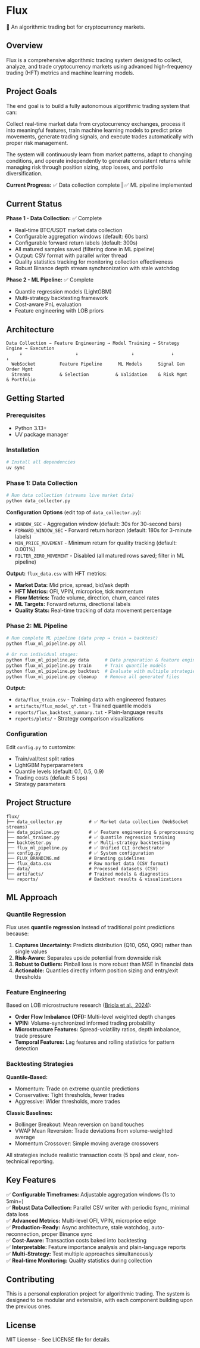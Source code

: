# Flux

🤖 An algorithmic trading bot for cryptocurrency markets.

## Overview

Flux is a comprehensive algorithmic trading system designed to collect, analyze, and trade cryptocurrency markets using advanced high-frequency trading (HFT) metrics and machine learning models.

## Project Goals

The end goal is to build a fully autonomous algorithmic trading system that can:

Collect real-time market data from cryptocurrency exchanges, process it into meaningful features, train machine learning models to predict price movements, generate trading signals, and execute trades automatically with proper risk management.

The system will continuously learn from market patterns, adapt to changing conditions, and operate independently to generate consistent returns while managing risk through position sizing, stop losses, and portfolio diversification.

**Current Progress:** ✅ Data collection complete | ✅ ML pipeline implemented

## Current Status

**Phase 1 - Data Collection:** ✅ Complete

- Real-time BTC/USDT market data collection
- Configurable aggregation windows (default: 60s bars)
- Configurable forward return labels (default: 300s)
- All matured samples saved (filtering done in ML pipeline)
- Output: CSV format with parallel writer thread
- Quality statistics tracking for monitoring collection effectiveness
- Robust Binance depth stream synchronization with stale watchdog

**Phase 2 - ML Pipeline:** ✅ Complete

- Quantile regression models (LightGBM)
- Multi-strategy backtesting framework
- Cost-aware PnL evaluation
- Feature engineering with LOB priors

## Architecture

```
Data Collection → Feature Engineering → Model Training → Strategy Engine → Execution
     ↓                    ↓                    ↓              ↓            ↓
  WebSocket         Feature Pipeline      ML Models      Signal Gen    Order Mgmt
  Streams           & Selection          & Validation    & Risk Mgmt   & Portfolio
```

## Getting Started

### Prerequisites

- Python 3.13+
- UV package manager

### Installation

```bash
# Install all dependencies
uv sync
```

### Phase 1: Data Collection

```bash
# Run data collection (streams live market data)
python data_collector.py
```

**Configuration Options** (edit top of `data_collector.py`):

- `WINDOW_SEC` - Aggregation window (default: 30s for 30-second bars)
- `FORWARD_WINDOW_SEC` - Forward return horizon (default: 180s for 3-minute labels)
- `MIN_PRICE_MOVEMENT` - Minimum return for quality tracking (default: 0.001%)
- `FILTER_ZERO_MOVEMENT` - Disabled (all matured rows saved; filter in ML pipeline)

**Output:** `flux_data.csv` with HFT metrics:

- **Market Data:** Mid price, spread, bid/ask depth
- **HFT Metrics:** OFI, VPIN, microprice, tick momentum
- **Flow Metrics:** Trade volume, direction, churn, cancel rates
- **ML Targets:** Forward returns, directional labels
- **Quality Stats:** Real-time tracking of data movement percentage

### Phase 2: ML Pipeline

```bash
# Run complete ML pipeline (data prep → train → backtest)
python flux_ml_pipeline.py all

# Or run individual stages:
python flux_ml_pipeline.py data      # Data preparation & feature engineering
python flux_ml_pipeline.py train     # Train quantile models
python flux_ml_pipeline.py backtest  # Evaluate with multiple strategies
python flux_ml_pipeline.py cleanup   # Remove all generated files
```

**Output:**

- `data/flux_train.csv` - Training data with engineered features
- `artifacts/flux_model_q*.txt` - Trained quantile models
- `reports/flux_backtest_summary.txt` - Plain-language results
- `reports/plots/` - Strategy comparison visualizations

### Configuration

Edit `config.py` to customize:

- Train/val/test split ratios
- LightGBM hyperparameters
- Quantile levels (default: 0.1, 0.5, 0.9)
- Trading costs (default: 5 bps)
- Strategy parameters

## Project Structure

```
flux/
├── data_collector.py          # ✅ Market data collection (WebSocket streams)
├── data_pipeline.py           # ✅ Feature engineering & preprocessing
├── model_trainer.py           # ✅ Quantile regression training
├── backtester.py              # ✅ Multi-strategy backtesting
├── flux_ml_pipeline.py        # ✅ Unified CLI orchestrator
├── config.py                  # ✅ System configuration
├── FLUX_BRANDING.md           # Branding guidelines
├── flux_data.csv              # Raw market data (CSV format)
├── data/                      # Processed datasets (CSV)
├── artifacts/                 # Trained models & diagnostics
└── reports/                   # Backtest results & visualizations
```

## ML Approach

### Quantile Regression

Flux uses **quantile regression** instead of traditional point predictions because:

1. **Captures Uncertainty:** Predicts distribution (Q10, Q50, Q90) rather than single values
2. **Risk-Aware:** Separates upside potential from downside risk
3. **Robust to Outliers:** Pinball loss is more robust than MSE in financial data
4. **Actionable:** Quantiles directly inform position sizing and entry/exit thresholds

### Feature Engineering

Based on LOB microstructure research ([Briola et al., 2024](https://arxiv.org/html/2403.09267v3)):

- **Order Flow Imbalance (OFI):** Multi-level weighted depth changes
- **VPIN:** Volume-synchronized informed trading probability
- **Microstructure Features:** Spread-volatility ratios, depth imbalance, trade pressure
- **Temporal Features:** Lag features and rolling statistics for pattern detection

### Backtesting Strategies

**Quantile-Based:**

- Momentum: Trade on extreme quantile predictions
- Conservative: Tight thresholds, fewer trades
- Aggressive: Wider thresholds, more trades

**Classic Baselines:**

- Bollinger Breakout: Mean reversion on band touches
- VWAP Mean Reversion: Trade deviations from volume-weighted average
- Momentum Crossover: Simple moving average crossovers

All strategies include realistic transaction costs (5 bps) and clear, non-technical reporting.

## Key Features

✅ **Configurable Timeframes:** Adjustable aggregation windows (1s to 5min+)  
✅ **Robust Data Collection:** Parallel CSV writer with periodic fsync, minimal data loss  
✅ **Advanced Metrics:** Multi-level OFI, VPIN, microprice edge  
✅ **Production-Ready:** Async architecture, stale watchdog, auto-reconnection, proper Binance sync  
✅ **Cost-Aware:** Transaction costs baked into backtesting  
✅ **Interpretable:** Feature importance analysis and plain-language reports  
✅ **Multi-Strategy:** Test multiple approaches simultaneously  
✅ **Real-time Monitoring:** Quality statistics during collection

## Contributing

This is a personal exploration project for algorithmic trading. The system is designed to be modular and extensible, with each component building upon the previous ones.

## License

MIT License - See LICENSE file for details.
